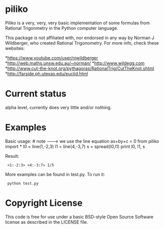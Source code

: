 piliko
======

Piliko is a very, very, very basic implementation of some formulas from 
Rational Trigonmetry in the Python computer language.

This package is not affiliated with, nor endorsed in any way by Norman J 
Wildberger, who created Rational Trigonometry. For more info, check these
websites:

*https://www.youtube.com/user/njwildberger
*http://web.maths.unsw.edu.au/~norman/
*http://www.wildegg.com
*http://www.cut-the-knot.org/pythagoras/RationalTrig/CutTheKnot.shtml
*http://farside.ph.utexas.edu/euclid.html

Current status
==============

alpha level, currently does very little and/or nothing. 

Examples
========

Basic usage:
     # note ---> we use the line equation ax+by+c = 0
     from piliko import *
     l0 = line(1,-2,3) 
     l1 = line(4,-3,7)
     s = spread(l0,l1)
     print l0, l1, s

Result:

     <1:-2:3> <4:-3:7> 1/5

More examples can be found in test.py. To run it:

     python test.py



Copyright License
=================

This code is free for use under a basic BSD-style Open Source Software 
license as described in the LICENSE file.
